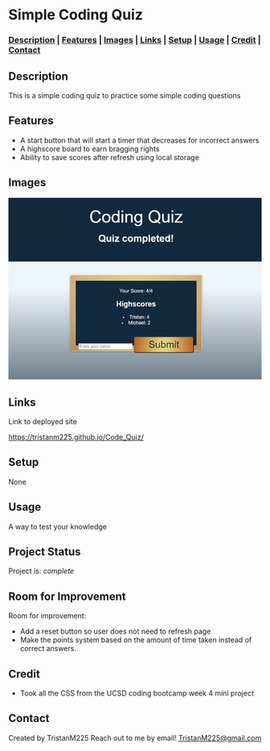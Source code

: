 # Simple Coding Quiz


### [Description](#description) | [Features](#features) | [Images](#images) | [Links](#links) | [Setup](#setup) | [Usage](#usage) | [Credit](#credit) | [Contact](#contact)

## Description
This is a simple coding quiz to practice some simple coding questions 


## Features

- A start button that will start a timer that decreases for incorrect answers
- A highscore board to earn bragging rights
- Ability to save scores after refresh using local storage


## Images 
![Screenshot of project in browser](./assets/images/Coding_quiz.JPG)



## Links
Link to deployed site

https://tristanm225.github.io/Code_Quiz/ 
 
## Setup
None

## Usage
A way to test your knowledge 

## Project Status
Project is: _complete_

## Room for Improvement

Room for improvement:
- Add a reset button so user does not need to refresh page
- Make the points system based on the amount of time taken instead of correct answers.

## Credit 
- Took all the CSS from the UCSD coding bootcamp week 4 mini project


## Contact
Created by TristanM225 Reach out to me by email! TristanM225@gmail.com